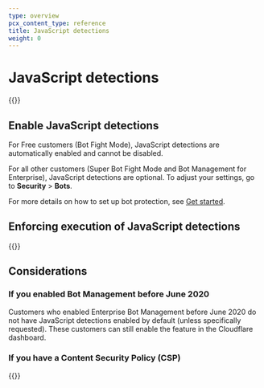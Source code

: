 ```yaml
---
type: overview
pcx_content_type: reference
title: JavaScript detections
weight: 0
---
```


# JavaScript detections

{{<render file="_javascript-detections-definition.md" withParameters=" " >}}

## Enable JavaScript detections

For Free customers (Bot Fight Mode), JavaScript detections are automatically enabled and cannot be disabled.

For all other customers (Super Bot Fight Mode and Bot Management for Enterprise), JavaScript detections are optional. To adjust your settings, go to **Security** > **Bots**.

For more details on how to set up bot protection, see [Get started](/bots/get-started/).

## Enforcing execution of JavaScript detections

{{<render file="_javascript-detections-implementation.md">}}
<br/>

## Considerations

### If you enabled Bot Management before June 2020

Customers who enabled Enterprise Bot Management before June 2020 do not have JavaScript detections enabled by default (unless specifically requested). These customers can still enable the feature in the Cloudflare dashboard.

### If you have a Content Security Policy (CSP)

{{<render file="_javascript-detections-csp.md">}}